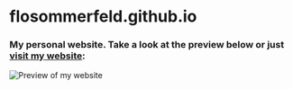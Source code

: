 # flosommerfeld.github.io
### My personal website. Take a look at the preview below or just [visit my website](https://flosommerfeld-github.io): ###
![Preview of my website](http://i.imgur.com/xa4RAho.png "Preview of my website")
